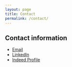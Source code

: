 ```yaml
---
layout: page
title: Contact
permalink: /contact/
---
```


## Contact information

- [Email](mailto:jasminemoorewriting@gmail.com)
- [LinkedIn](https://www.linkedin.com/in/jasminemoore1/)
- [Indeed Profile](https://profile.indeed.com/p/jasminem-zrzggdb)
